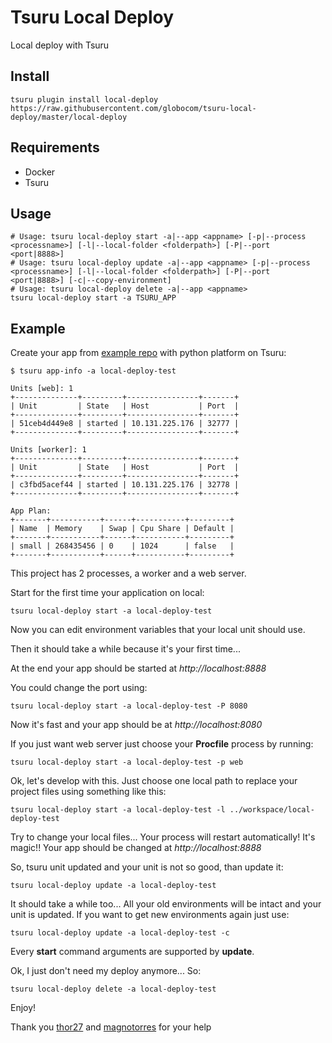 # Tsuru Local Deploy
Local deploy with Tsuru


## Install

    tsuru plugin install local-deploy https://raw.githubusercontent.com/globocom/tsuru-local-deploy/master/local-deploy

## Requirements

* Docker
* Tsuru

## Usage
    # Usage: tsuru local-deploy start -a|--app <appname> [-p|--process <processname>] [-l|--local-folder <folderpath>] [-P|--port <port|8888>]
    # Usage: tsuru local-deploy update -a|--app <appname> [-p|--process <processname>] [-l|--local-folder <folderpath>] [-P|--port <port|8888>] [-c|--copy-environment]
    # Usage: tsuru local-deploy delete -a|--app <appname>
    tsuru local-deploy start -a TSURU_APP

## Example

Create your app from [example repo](https://github.com/globocom/local-deploy-test) with python platform on Tsuru:

    $ tsuru app-info -a local-deploy-test

    Units [web]: 1
    +--------------+---------+----------------+-------+
    | Unit         | State   | Host           | Port  |
    +--------------+---------+----------------+-------+
    | 51ceb4d449e8 | started | 10.131.225.176 | 32777 |
    +--------------+---------+----------------+-------+

    Units [worker]: 1
    +--------------+---------+----------------+-------+
    | Unit         | State   | Host           | Port  |
    +--------------+---------+----------------+-------+
    | c3fbd5acef44 | started | 10.131.225.176 | 32778 |
    +--------------+---------+----------------+-------+

    App Plan:
    +-------+-----------+------+-----------+---------+
    | Name  | Memory    | Swap | Cpu Share | Default |
    +-------+-----------+------+-----------+---------+
    | small | 268435456 | 0    | 1024      | false   |
    +-------+-----------+------+-----------+---------+

This project has 2 processes, a worker and a web server.

Start for the first time your application on local:

    tsuru local-deploy start -a local-deploy-test

Now you can edit environment variables that your local unit should use.

Then it should take a while because it's your first time...

At the end your app should be started at *http://localhost:8888*

You could change the port using:

    tsuru local-deploy start -a local-deploy-test -P 8080

Now it's fast and your app should be at *http://localhost:8080*

If you just want web server just choose your **Procfile** process by running:

    tsuru local-deploy start -a local-deploy-test -p web

Ok, let's develop with this. Just choose one local path to replace your project files using something like this:

    tsuru local-deploy start -a local-deploy-test -l ../workspace/local-deploy-test

Try to change your local files... Your process will restart automatically! It's magic!! Your app should be changed at *http://localhost:8888*

So, tsuru unit updated and your unit is not so good, than update it:

    tsuru local-deploy update -a local-deploy-test

It should take a while too... All your old environments will be intact and your unit is updated. If you want to get new environments again just use:

    tsuru local-deploy update -a local-deploy-test -c

Every **start** command arguments are supported by **update**.

Ok, I just don't need my deploy anymore... So:

    tsuru local-deploy delete -a local-deploy-test    
    

Enjoy!

Thank you [thor27](https://github.com/thor27) and [magnotorres](https://github.com/magnotorres) for your help